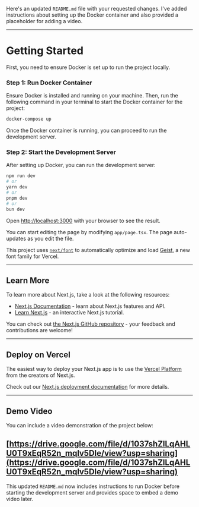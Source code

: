 Here's an updated `README.md` file with your requested changes. I've added instructions about setting up the Docker container and also provided a placeholder for adding a video.

---

# Getting Started

First, you need to ensure Docker is set up to run the project locally.

### Step 1: Run Docker Container

Ensure Docker is installed and running on your machine. Then, run the following command in your terminal to start the Docker container for the project:

```bash
docker-compose up
```

Once the Docker container is running, you can proceed to run the development server.

### Step 2: Start the Development Server

After setting up Docker, you can run the development server:

```bash
npm run dev
# or
yarn dev
# or
pnpm dev
# or
bun dev
```

Open [http://localhost:3000](http://localhost:3000) with your browser to see the result.

You can start editing the page by modifying `app/page.tsx`. The page auto-updates as you edit the file.

This project uses [`next/font`](https://nextjs.org/docs/app/building-your-application/optimizing/fonts) to automatically optimize and load [Geist](https://vercel.com/font), a new font family for Vercel.

---

## Learn More

To learn more about Next.js, take a look at the following resources:

- [Next.js Documentation](https://nextjs.org/docs) - learn about Next.js features and API.
- [Learn Next.js](https://nextjs.org/learn) - an interactive Next.js tutorial.

You can check out [the Next.js GitHub repository](https://github.com/vercel/next.js) - your feedback and contributions are welcome!

---

## Deploy on Vercel

The easiest way to deploy your Next.js app is to use the [Vercel Platform](https://vercel.com/new?utm_medium=default-template&filter=next.js&utm_source=create-next-app&utm_campaign=create-next-app-readme) from the creators of Next.js.

Check out our [Next.js deployment documentation](https://nextjs.org/docs/app/building-your-application/deploying) for more details.

---

## Demo Video

You can include a video demonstration of the project below:

[https://drive.google.com/file/d/1037shZlLqAHLU0T9xEqR52n_mqlv5DIe/view?usp=sharing](https://drive.google.com/file/d/1037shZlLqAHLU0T9xEqR52n_mqlv5DIe/view?usp=sharing)
---

This updated `README.md` now includes instructions to run Docker before starting the development server and provides space to embed a demo video later.